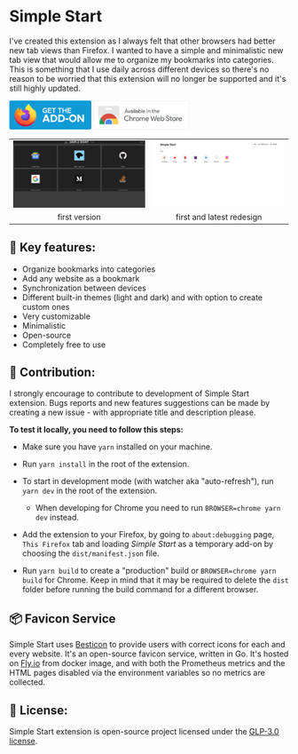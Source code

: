 # Simple Start
I've created this extension as I always felt that other browsers had better new tab views than Firefox. I wanted to have a simple and minimalistic new tab view that would allow me to organize my bookmarks into categories. 
This is something that I use daily across different devices so there's no reason to be worried that this extension will no longer be supported and it's still highly updated.

<a href="https://addons.mozilla.org/en-US/firefox/addon/simple-start/"><img src="./readme-img/get-addon-firefox.svg" width="148" /></a>
<a href="https://chromewebstore.google.com/detail/simple-start/efllhkadadnbifclloeinnlpneehbkfh"><img src="./readme-img/get-addon-chrome.png" width="172" /></a>

<table align="center">
	<tr>
		<td><img src="./readme-img/simplestartold.png" width="240" /></td>
		<td><img src="./readme-img/simplestart.png" width="240" /></td>
	</tr>
	<tr align="center">
		<td>first version</td>
		<td>first and latest redesign</td>
	</tr>
</table>

## 🔑 Key features: 
* Organize bookmarks into categories
* Add any website as a bookmark
* Synchronization between devices
* Different built-in themes (light and dark) and with option to create custom ones
* Very customizable
* Minimalistic 
* Open-source 
* Completely free to use

## 🤝 Contribution:
I strongly encourage to contribute to development of Simple Start extension. Bugs reports and new features suggestions can be made by creating a new issue - with appropriate title and description please.

**To test it locally, you need to follow this steps:**
* Make sure you have `yarn` installed on your machine.
* Run `yarn install` in the root of the extension.
* To start in development mode (with watcher aka "auto-refresh"), run `yarn dev` in the root of the extension.
  * When developing for Chrome you need to run `BROWSER=chrome yarn dev` instead.
* Add the extension to your Firefox, by going to `about:debugging` page, `This Firefox` tab and loading *Simple Start* as a temporary add-on by choosing the `dist/manifest.json` file. 

* Run `yarn build` to create a "production" build or `BROWSER=chrome yarn build` for Chrome. Keep in mind that it may be required to delete the `dist` folder before running the build command for a different browser.

## 📦 Favicon Service
Simple Start uses [Besticon](https://github.com/mat/besticon) to provide users with correct icons for each and every website. It's an open-source favicon service, written in Go.
It's hosted on [Fly.io](https://fly.io/) from docker image, and with both the Prometheus metrics and the HTML pages disabled via the environment variables so no metrics are collected.

## 📝 License:
Simple Start extension is open-source project licensed under the [GLP-3.0 license](LICENSE).
